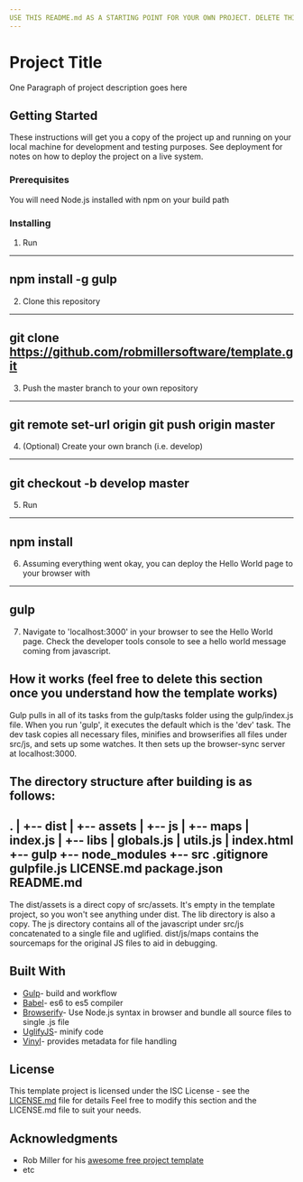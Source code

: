 ```yaml
---
USE THIS README.md AS A STARTING POINT FOR YOUR OWN PROJECT. DELETE THIS SECTION AND MODIFY THE REST TO YOUR HEART'S CONTENT
---
```

# Project Title

One Paragraph of project description goes here

## Getting Started

These instructions will get you a copy of the project up and running on your local machine for development and testing purposes. See deployment for notes on how to deploy the project on a live system.

### Prerequisites

You will need Node.js installed with npm on your build path

### Installing

1) Run
---
npm install -g gulp
---
2) Clone this repository
---
git clone https://github.com/robmillersoftware/template.git
---
3) Push the master branch to your own repository
---
git remote set-url origin <repoAddress>
git push origin master
---
4) (Optional) Create your own branch (i.e. develop)
---
git checkout -b develop master
---
5) Run
---
npm install
--- 
6) Assuming everything went okay, you can deploy the Hello World page to your browser with
---
gulp
---
7) Navigate to 'localhost:3000' in your browser to see the Hello World page. Check the developer tools console to see a hello world message coming from javascript.

## How it works (feel free to delete this section once you understand how the template works)

Gulp pulls in all of its tasks from the gulp/tasks folder using the gulp/index.js file. When you run 'gulp', it executes the default which is 
the 'dev' task. The dev task copies all necessary files, minifies and browserifies all files under src/js, and sets up some watches. It then sets up the browser-sync server at localhost:3000.

The directory structure after building is as follows:
---
.
|
+-- dist
|   +-- assets 
|   +-- js 
|      +-- maps
|      index.js
|   +-- libs
|      globals.js
|      utils.js
|   index.html
+-- gulp
+-- node_modules
+-- src
.gitignore
gulpfile.js
LICENSE.md
package.json
README.md
---
The dist/assets is a direct copy of src/assets. It's empty in the template project, so you won't see anything under dist. The lib directory is also a copy. The js directory contains all of the javascript under src/js concatenated to a single file and uglified. dist/js/maps contains the sourcemaps for the original JS files to aid in debugging.

## Built With

* [Gulp](https://gulpjs.com/)- build and workflow
* [Babel](https://babeljs.io/)- es6 to es5 compiler
* [Browserify](http://browserify.org/)- Use Node.js syntax in browser and bundle all source files to single .js file
* [UglifyJS](https://github.com/mishoo/UglifyJS)- minify code
* [Vinyl](https://github.com/gulpjs/vinyl)- provides metadata for file handling

## License

This template project is licensed under the ISC License - see the [LICENSE.md](LICENSE.md) file for details
Feel free to modify this section and the LICENSE.md file to suit your needs.

## Acknowledgments

* Rob Miller for his [awesome free project template](https://github.com/robmillersoftware/template)
* etc
